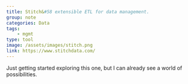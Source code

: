 ```yaml
---
title: Stitch&#58 extensible ETL for data management.
group: note
categories: Data
tags:
    - mgmt
type: tool
image: /assets/images/stitch.png
link: https://www.stitchdata.com/
---
```

Just getting started exploring this one, but I can already see a world of possibilities.
